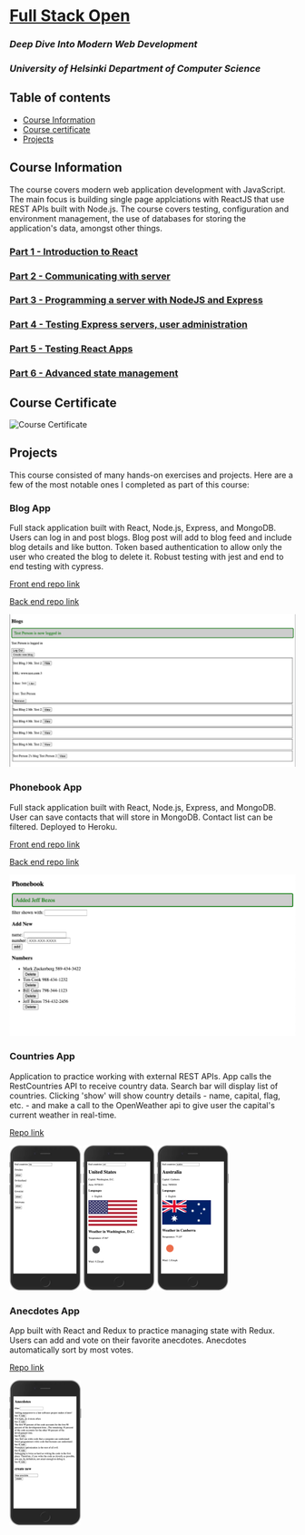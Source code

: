 # [Full Stack Open](https://fullstackopen.com/en/)

### *Deep Dive Into Modern Web Development* 

### *University of Helsinki Department of Computer Science*

## Table of contents
* [Course Information](#course-information)
* [Course certificate](#course-certificate)
* [Projects](#projects)

## Course Information

The course covers modern web application development with JavaScript. The main focus is building single page applciations with ReactJS that use REST APIs built with Node.js. The course covers testing, configuration and environment management, the use of databases for storing the application's data, amongst other things.

### [Part 1 - Introduction to React](https://github.com/HenryWinters/full-stack-open-2021/tree/main/part1)

### [Part 2 - Communicating with server](https://github.com/HenryWinters/full-stack-open-2021/tree/main/part2)

### [Part 3 - Programming a server with NodeJS and Express](https://github.com/HenryWinters/full-stack-open-2021/tree/main/part3)

### [Part 4 - Testing Express servers, user administration](https://github.com/HenryWinters/full-stack-open-2021/tree/main/part4/blog-list)

### [Part 5 - Testing React Apps](https://github.com/HenryWinters/full-stack-open-2021/tree/main/part5/bloglist-frontend)

### [Part 6 - Advanced state management](https://github.com/HenryWinters/full-stack-open-2021/tree/main/part6)

## Course Certificate 

![Course Certificate](https://studies.cs.helsinki.fi/stats/api/certificate/fullstackopen/en/4e4469bee82867ddfa7c755121379756)

## Projects

This course consisted of many hands-on exercises and projects. Here are a few of the most notable ones I completed as part of this course: 

### Blog App

Full stack application built with React, Node.js, Express, and MongoDB. Users can log in and post blogs. Blog post will add to blog feed and include blog details and like button. Token based authentication to allow only the user who created the blog to delete it. Robust testing with jest and end to end testing with cypress. 

[Front end repo link](https://github.com/HenryWinters/full-stack-open-2021/tree/main/part5/bloglist-frontend)

[Back end repo link](https://github.com/HenryWinters/full-stack-open-2021/tree/main/part4/blog-list)

<img alt='screenshot of blog app' src='images/BlogApp.png' />

### Phonebook App 

Full stack application built with React, Node.js, Express, and MongoDB. User can save contacts that will store in MongoDB. Contact list can be filtered. Deployed to Heroku. 

[Front end repo link](https://github.com/HenryWinters/full-stack-open-2021/tree/main/part2/phonebook)

[Back end repo link](https://github.com/HenryWinters/full-stack-open-part3)

<img alt='screenshot of phonebook app' src='images/PhonebookApp.png' />

### Countries App

Application to practice working with external REST APIs. App calls the RestCountries API to receive country data. Search bar will display list of countries. Clicking 'show' will show country details - name, capital, flag, etc. - and make a call to the OpenWeather api to give user the capital's current weather in real-time.  

[Repo link](https://github.com/HenryWinters/full-stack-open-2021/tree/main/part2/countries)

<p>
    <img alt='screenshot of countries app search bar' src='images/countries-app-search.png' width=25% />
    <img alt='screenshot of countries app showing USA details' src='images/countries-App-USA.png' width=25% />
    <img alt='screenshot of countries app showing Australia details' src='images/countries-app-australia.png' width=25% />
</p>

### Anecdotes App 

App built with React and Redux to practice managing state with Redux. Users can add and vote on their favorite anecdotes. Anecdotes automatically sort by most votes. 

[Repo link](https://github.com/HenryWinters/full-stack-open-2021/tree/main/part6/redux-anecdotes)

<img alt='screenshot of anecdotes app' src='images/anecdotes-app.png' width=25% />






